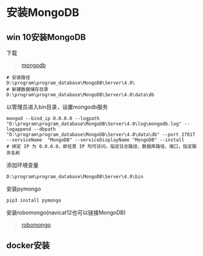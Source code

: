 # 安装MongoDB

## win 10安装MongoDB

下载

> [mongodb](https://www.mongodb.com/download-center/community)

```shell
# 安装路径
D:\program\program_database\MongoDB\Server\4.0\
# 新建数据储存目录
D:\program\program_database\MongoDB\Server\4.0\data\db
```

以管理员进入bin目录，设置mongodb服务

```shell
mongod --bind_ip 0.0.0.0 --logpath  "D:\program\program_database\MongoDB\Server\4.0\log\mongodb.log" --logappend --dbpath   "D:\program\program_database\MongoDB\Server\4.0\data\db" --port 27017 --serviceName  "MongoDB" --serviceDisplayName "MongoDB" --install
# 绑定 IP 为 0.0.0.0，即任意 IP 均可访问，指定日志路径、数据库路径、端口，指定服务名称
```

添加环境变量

```shell
D:\program\program_database\MongoDB\Server\4.0\bin
```

安装pymongo

```shell
pip3 install pymongo
```

安装robomongo(navicat12也可以链接MongoDB)
> [robomongo](https://robomongo.org/download)

## docker安装
